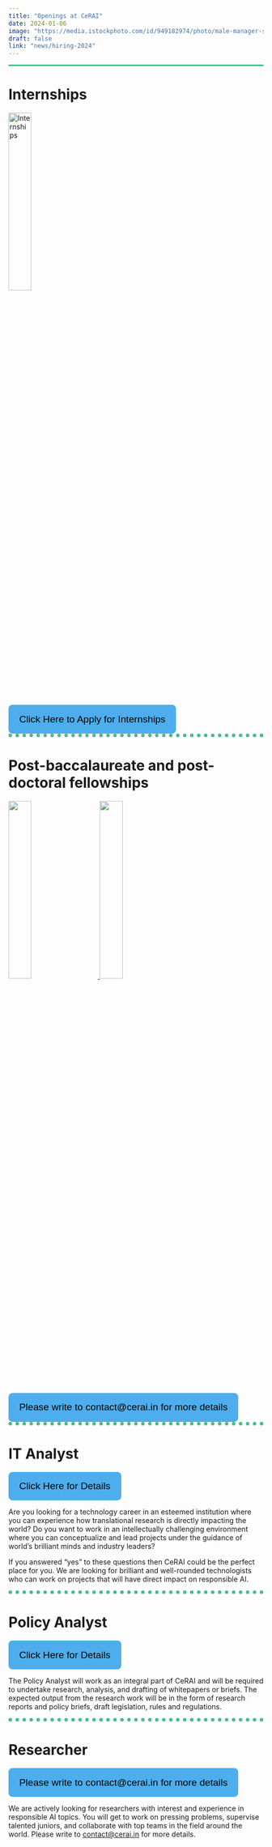 ```yaml
---
title: "Openings at CeRAI"
date: 2024-01-06
image: "https://media.istockphoto.com/id/949182974/photo/male-manager-shaking-hands-with-female-applicant.jpg?s=612x612&w=0&k=20&c=QCjfJPKUckGpX9FdZU-8bw2szQuxa2_CPATyCBAazWM="
draft: false
link: "news/hiring-2024"
---
```


<style>

    .hiring-img {
        width: 30%;
    }
    .button-box
{
  text-align:center;
}

.link-button
{
  padding: .6rem 1.2rem;
  line-height: 2.1rem;
  font-size: 1.2rem;
  color: #000;
  border: 2px solid transparent;
  border-radius: .5rem;
  text-decoration: none;
  transition: all .3s ease-in;
  background-color: #4eadec !important;
}
    .link-button .button_text {
        text-decoration: none; 
        color: black; 
    }

.big-div {
    margin-top: auto;
    }

    .divider {
        width: 100%;
        border-bottom: 0.5em dotted #46be89;
    }
    .first-divider
    {
        width:100%;
        border-bottom: 0.25em solid #46be89;
    }


</style>

<div class="first-divider"></div>

<div class="big-div">
    <h1>Internships</h1>
    <div class="hiring-div">
        <a href="/images/news-and-events/intern24.jpg" target="_blank">
            <img src="/images/news-and-events/intern24.jpg" alt="Internships" class="hiring-img">
        </a>
    </div>
</div>

<div class="big-div">
    <div class="button-box" style="text-align:left;">
        <button class="link-button">
            <a class="button_text" href="https://forms.gle/vqyAssiFFNBn4K1k6" target="_blank">Click Here to Apply for Internships</a>
        </button>
    </div>
</div>
<div class="divider"></div>

<div class="big-div">
    <h1>Post-baccalaureate and post-doctoral fellowships</h1>
    <div class="row">
        <div class="col">
            <a href="/images/news-and-events/postbacc24.jpg" target="_blank">
                <img src="/images/news-and-events/postbacc24.jpg" class="hiring-img" style="margin-right: 5%;">
            </a>
            <a href="/images/news-and-events/postdoc24.jpg" target="_blank">
                <img src="/images/news-and-events/postdoc24.jpg" class="hiring-img">
            </a>
        </div>
    </div>
</div>
<div class="big-div">
    <div class="button-box" style="text-align:left;">
        <button class="link-button">
            <a class="button_text" href="/contact/" target="_blank">Please write to contact@cerai.in for more details</a>
        </button>
    </div>
</div>

<div class="big-div">
</div>


<div class="divider"></div>
<h1>IT Analyst</h1>
<div class="big-div">
    <div class="button-box" style="text-align:left;">
        <button class="link-button">
            <a class="button_text" href="https://docs.google.com/document/d/1I65Z9CCE1vxy6bOCSOxl5oiyhAdS6QFp720S4VA-Kp4/edit" target="_blank">Click Here for Details</a>
        </button>
    </div>
</div>

<div class="big-div">
<p>Are you looking for a technology career in an esteemed institution where you can experience how translational research is directly impacting the world? Do you want to work in an intellectually challenging environment where you can conceptualize and lead projects under the guidance of world’s brilliant minds and industry leaders?

If you answered “yes” to these questions then CeRAI could be the perfect place for you. We are looking for brilliant and well-rounded technologists who can work on projects that will have direct impact on responsible AI.
</p>
</div>

<div class="divider"></div>
<h1>Policy Analyst</h1>
<div class="big-div">
    <div class="button-box" style="text-align:left;">
        <button class="link-button">
            <a class="button_text" href="https://docs.google.com/document/d/1QHdraDNHL2ICHOvevHxN_6oAne4fv6PdCgcBe8uxuBQ/edit#heading=h.h6c7zw9jb9ze" target="_blank">Click Here for Details</a>
        </button>
    </div>
</div>

<div class="big-div">
<p>The Policy Analyst will work as an integral part of CeRAI and will be required to undertake research, analysis, and drafting of whitepapers or briefs. The expected output from the research work will be in the form of research reports and policy briefs, draft legislation, rules and regulations.</p>
</div>

<div class="divider"></div>
<h1>Researcher</h1>
<div class="big-div">
    <div class="button-box" style="text-align:left;">
        <button class="link-button">
            <a class="button_text" href="/contact/" target="_blank">Please write to contact@cerai.in for more details</a>
        </button>
    </div>
</div>

<div class="big-div">
<p>We are actively looking for researchers with interest and experience in responsible AI topics. You will get to work on pressing problems, supervise talented juniors, and collaborate with top teams in the field around the world. Please write to <a href="/contact/" target="_blank">contact@cerai.in</a> for more details.</p>
</div>